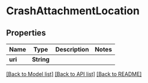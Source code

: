 # CrashAttachmentLocation

## Properties
Name | Type | Description | Notes
------------ | ------------- | ------------- | -------------
**uri** | **String** |  | 

[[Back to Model list]](../README.md#documentation-for-models) [[Back to API list]](../README.md#documentation-for-api-endpoints) [[Back to README]](../README.md)


